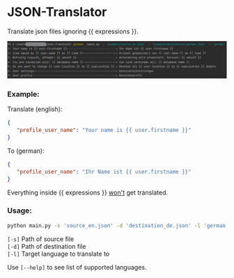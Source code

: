 # JSON-Translator
Translate json files ignoring {{ expressions }}.

<img src="img/example-usage-terminal.png">

### Example:
Translate (english): <br>
```json
{
   "profile_user_name": "Your name is {{ user.firstname }}"
}
```
To (german): <br>
```json
{
   "profile_user_name": "Ihr Name ist {{ user.firstname }}"
}
```
Everything inside {{ expressions }} <ins>won't</ins> get translated.

### Usage:
```bash
python main.py -s 'source_en.json' -d 'destination_de.json' -l 'german'
```
```[-s]``` Path of source file<br>
```[-d]``` Path of destination file<br>
```[-l]``` Target language to translate to<br>

Use ```[--help]``` to see list of supported languages.
